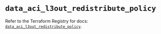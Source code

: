 # `data_aci_l3out_redistribute_policy`

Refer to the Terraform Registry for docs: [`data_aci_l3out_redistribute_policy`](https://registry.terraform.io/providers/ciscodevnet/aci/2.17.0/docs/data-sources/l3out_redistribute_policy).
